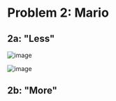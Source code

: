 # Problem 2: Mario

## 2a: "Less"

![image](https://user-images.githubusercontent.com/101081243/194722624-bf005b1d-86e8-44a7-be76-8e13858dc488.png)

![image](https://user-images.githubusercontent.com/101081243/194722324-5e889eb8-d20e-4b18-a2c5-0012ba9dac0d.png)

## 2b: "More"
